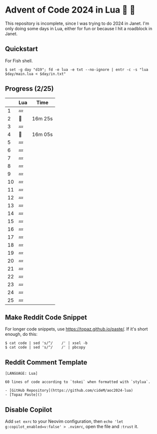 # Advent of Code 2024 in Lua :santa: :christmas_tree:

This repository is incomplete, since I was trying to do 2024 in Janet. I'm only doing some days in Lua, either for fun or because I hit a roadblock in Janet.

## Quickstart

For Fish shell.

```shell
$ set -g day "d19"; fd -e lua -e txt --no-ignore | entr -c -s "lua $day/main.lua < $day/in.txt"
```

## Progress (2/25)

|     | Lua    | Time    |
| --- | ------ | ------- |
| 1   | :zzz:  |
| 2   | :bell: | 16m 25s |
| 3   | :zzz:  |
| 4   | :bell: | 16m 05s |
| 5   | :zzz:  |
| 6   | :zzz:  |
| 7   | :zzz:  |
| 8   | :zzz:  |
| 9   | :zzz:  |
| 10  | :zzz:  |
| 11  | :zzz:  |
| 12  | :zzz:  |
| 13  | :zzz:  |
| 14  | :zzz:  |
| 15  | :zzz:  |
| 16  | :zzz:  |
| 17  | :zzz:  |
| 18  | :zzz:  |
| 19  | :zzz:  |
| 20  | :zzz:  |
| 21  | :zzz:  |
| 22  | :zzz:  |
| 23  | :zzz:  |
| 24  | :zzz:  |
| 25  | :zzz:  |

## Make Reddit Code Snippet

For longer code snippets, use https://topaz.github.io/paste/. If it's short enough, do this:

```
$ cat code | sed 's/^/    /' | xsel -b
$ cat code | sed 's/^/    /' | pbcopy
```

## Reddit Comment Template

```text
[LANGUAGE: Lua]

60 lines of code according to `tokei` when formatted with `stylua`.

- [GitHub Repository](https://github.com/cideM/aoc2024-lua)
- [Topaz Paste]()
```

## Disable Copilot

Add `set exrc` to your Neovim configuration, then `echo 'let g:copilot_enabled=v:false' > .nvimrc`, open the file and `:trust` it.
